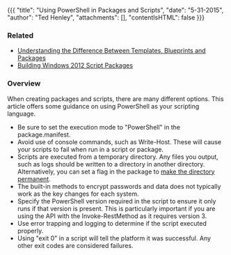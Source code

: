 {{{
  "title": "Using PowerShell in Packages and Scripts",
  "date": "5-31-2015",
  "author": "Ted Henley",
  "attachments": [],
  "contentIsHTML": false
}}}

### Related
* [Understanding the Difference Between Templates, Blueprints and Packages](understanding-the-difference-between-templates-blueprints-and-packages.md)
* [Building Windows 2012 Script Packages](building-windows-2012-script-packages.md)


### Overview

When creating packages and scripts, there are many different options.  This article offers some guidance on using PowerShell as your scripting language.

* Be sure to set the execution mode to "PowerShell" in the package.manifest.
* Avoid use of console commands, such as Write-Host.  These will cause your scripts to fail when run in a script or package.
* Scripts are executed from a temporary directory.  Any files you output, such as logs should be written to a directory in another directory.  Alternatively, you can set a flag in the package to [make the directory permanent](blueprints-script-and-software-package-management.md).
* The built-in methods to encrypt passwords and data does not typically work as the key changes for each system.
* Specify the PowerShell version required in the script to ensure it only runs if that version is present.  This is particularly important if you are using the API with the Invoke-RestMethod as it requires version 3.
* Use error trapping and logging to determine if the script executed properly.  
* Using "exit 0" in a script will tell the platform it was successful.  Any other exit codes are considered failures.
